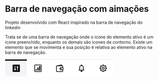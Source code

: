 # Barra de navegação com aimações

Projeto desenvolvido com React inspirado na barra de navegação do linkedin

Trata se de uma barra de navegação onde o icone do elemento ativo é um icone preenchido, enquanto os demais são icones de contorno.
Existe um elemento que se movimenta e sua posição é relativa ao elemento ativo na barra de navegação.

<img src="./src/assets/img/nav-bar.png" width="360px"/>
